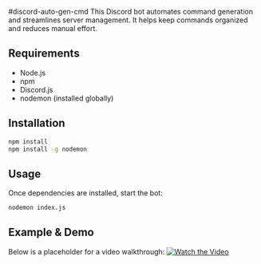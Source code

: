 #discord-auto-gen-cmd 
This Discord bot automates command generation and streamlines server management. It helps keep commands organized and reduces manual effort.

## Requirements
- Node.js
- npm
- Discord.js
- nodemon (installed globally)

## Installation
```bash
npm install
npm install -g nodemon
```

## Usage
Once dependencies are installed, start the bot:
```bash
nodemon index.js
```

## Example & Demo
Below is a placeholder for a video walkthrough:
[![Watch the Video](https://img.youtube.com/vi/VIDEO_ID/maxresdefault.jpg)](https://www.youtube.com/watch?v=VIDEO_ID)
